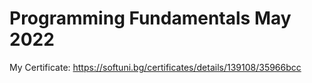 # Programming Fundamentals May 2022
 
My Certificate: https://softuni.bg/certificates/details/139108/35966bcc
